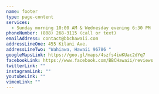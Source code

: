 ```yaml
---
name: footer
type: page-content
services:
  - Sunday morning 10:00 AM & Wednesday evening 6:30 PM
phoneNumber: (808) 268-3115 (call or text)
emailAddress: contact@bbchawaii.com
addressLineOne: 455 Kilani Ave.
addressLineTwo: "Wahiawa, Hawaii 96786 "
googleMapsLink: https://goo.gl/maps/4szfs4iwKUac2dYq7
facebookLink: https://www.facebook.com/BBCHawaii/reviews
twitterLink: ""
instagramLink: ""
youtubeLink: ""
vimeoLink: ""
---
```

